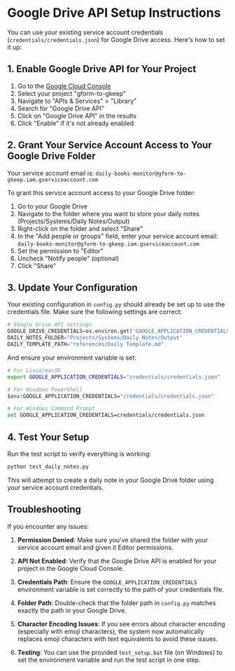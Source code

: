 # Google Drive API Setup Instructions

You can use your existing service account credentials (`credentials/credentials.json`) for Google Drive access. Here's how to set it up:

## 1. Enable Google Drive API for Your Project

1. Go to the [Google Cloud Console](https://console.cloud.google.com/)
2. Select your project "gform-to-gkeep"
3. Navigate to "APIs & Services" > "Library"
4. Search for "Google Drive API"
5. Click on "Google Drive API" in the results
6. Click "Enable" if it's not already enabled

## 2. Grant Your Service Account Access to Your Google Drive Folder

Your service account email is: `daily-books-monitor@gform-to-gkeep.iam.gserviceaccount.com`

To grant this service account access to your Google Drive folder:

1. Go to your Google Drive
2. Navigate to the folder where you want to store your daily notes (Projects/Systems/Daily Notes/Output)
3. Right-click on the folder and select "Share"
4. In the "Add people or groups" field, enter your service account email: `daily-books-monitor@gform-to-gkeep.iam.gserviceaccount.com`
5. Set the permission to "Editor"
6. Uncheck "Notify people" (optional)
7. Click "Share"

## 3. Update Your Configuration

Your existing configuration in `config.py` should already be set up to use the credentials file. Make sure the following settings are correct:

```python
# Google Drive API settings
GOOGLE_DRIVE_CREDENTIALS=os.environ.get('GOOGLE_APPLICATION_CREDENTIALS')
DAILY_NOTES_FOLDER="Projects/Systems/Daily Notes/Output"
DAILY_TEMPLATE_PATH="references/Daily Template.md"
```

And ensure your environment variable is set:

```bash
# For Linux/macOS
export GOOGLE_APPLICATION_CREDENTIALS="credentials/credentials.json"

# For Windows PowerShell
$env:GOOGLE_APPLICATION_CREDENTIALS="credentials/credentials.json"

# For Windows Command Prompt
set GOOGLE_APPLICATION_CREDENTIALS=credentials/credentials.json
```

## 4. Test Your Setup

Run the test script to verify everything is working:

```bash
python test_daily_notes.py
```

This will attempt to create a daily note in your Google Drive folder using your service account credentials.

## Troubleshooting

If you encounter any issues:

1. **Permission Denied**: Make sure you've shared the folder with your service account email and given it Editor permissions.

2. **API Not Enabled**: Verify that the Google Drive API is enabled for your project in the Google Cloud Console.

3. **Credentials Path**: Ensure the `GOOGLE_APPLICATION_CREDENTIALS` environment variable is set correctly to the path of your credentials file.

4. **Folder Path**: Double-check that the folder path in `config.py` matches exactly the path in your Google Drive.

5. **Character Encoding Issues**: If you see errors about character encoding (especially with emoji characters), the system now automatically replaces emoji characters with text equivalents to avoid these issues.

6. **Testing**: You can use the provided `test_setup.bat` file (on Windows) to set the environment variable and run the test script in one step.

